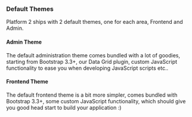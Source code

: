 ### Default Themes

Platform 2 ships with 2 default themes, one for each area, Frontend and Admin.

#### Admin Theme

The default administration theme comes bundled with a lot of goodies, starting from Bootstrap 3.3+, our Data Grid plugin, custom JavaScript functionality to ease you when developing JavaScript scripts etc..

#### Frontend Theme

The default frontend theme is a bit more simpler, comes bundled with Bootstrap 3.3+, some custom JavaScript functionality, which should give you good head start to build your application :)
